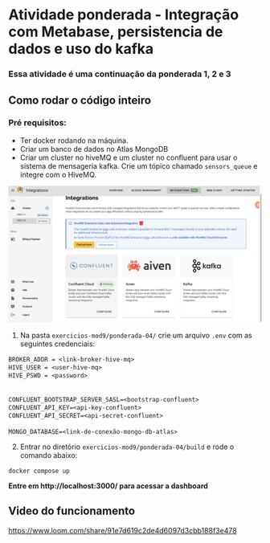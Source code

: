 # Atividade ponderada - Integração com Metabase, persistencia de dados e uso do kafka
### Essa atividade é uma continuação da ponderada 1, 2 e 3

## Como rodar o código inteiro

### Pré requisitos:

- Ter docker rodando na máquina.
- Criar um banco de dados no Atlas MongoDB
- Criar um cluster no hiveMQ e um cluster no confluent para usar o sistema de mensageria kafka. Crie um tópico chamado `sensors_queue` e integre com o HiveMQ.

![alt text](image.png)

1. Na pasta `exercicios-mod9/ponderada-04/` crie um arquivo `.env` com as seguintes credenciais:

```
BROKER_ADDR = <link-broker-hive-mq>
HIVE_USER = <user-hive-mq>
HIVE_PSWD = <password>


CONFLUENT_BOOTSTRAP_SERVER_SASL=<bootstrap-confluent>
CONFLUENT_API_KEY=<api-key-confluent>
CONFLUENT_API_SECRET=<api-secret-confluent>

MONGO_DATABASE=<link-de-conexão-mongo-db-atlas>
```


2. Entrar no diretório `exercicios-mod9/ponderada-04/build` e rode o comando abaixo:
```
docker compose up
```

**Entre em http://localhost:3000/ para acessar a dashboard**

## Video do funcionamento

https://www.loom.com/share/91e7d619c2de4d6097d3cbb188f3e478
